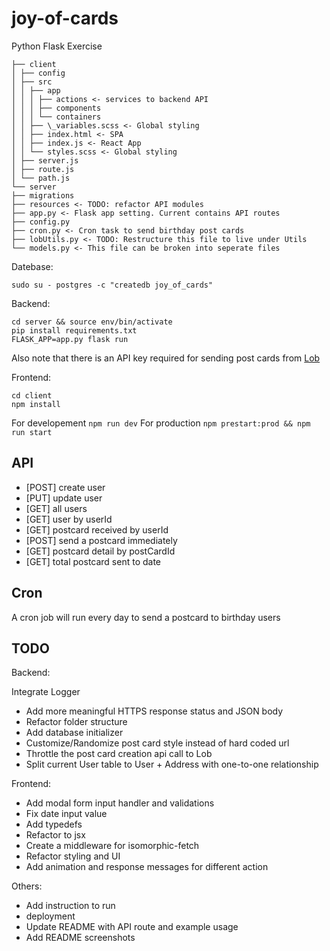 # joy-of-cards

Python Flask Exercise

```
├── client
│ ├── config
│ ├── src
│ │ ├── app
│ │ │ ├── actions <- services to backend API
│ │ │ ├── components
│ │ │ └── containers
│ │ ├── \_variables.scss <- Global styling
│ │ ├── index.html <- SPA
│ │ ├── index.js <- React App
│ │ └── styles.scss <- Global styling
│ ├── server.js
│ ├── route.js
│ └── path.js
└── server
├── migrations
├── resources <- TODO: refactor API modules
├── app.py <- Flask app setting. Current contains API routes
├── config.py
├── cron.py <- Cron task to send birthday post cards
├── lobUtils.py <- TODO: Restructure this file to live under Utils
└── models.py <- This file can be broken into seperate files
```

Datebase:

```
sudo su - postgres -c "createdb joy_of_cards"

```

Backend:

```
cd server && source env/bin/activate
pip install requirements.txt
FLASK_APP=app.py flask run
```

Also note that there is an API key required for sending post cards from [Lob](https://lob.com/)

Frontend:

```
cd client
npm install
```

For developement `npm run dev`
For production `npm prestart:prod && npm run start`

## API

- [POST] create user
- [PUT] update user
- [GET] all users
- [GET] user by userId
- [GET] postcard received by userId
- [POST] send a postcard immediately
- [GET] postcard detail by postCardId
- [GET] total postcard sent to date

## Cron

A cron job will run every day to send a postcard to birthday users

## TODO

Backend:

Integrate Logger

- Add more meaningful HTTPS response status and JSON body
- Refactor folder structure
- Add database initializer
- Customize/Randomize post card style instead of hard coded url
- Throttle the post card creation api call to Lob
- Split current User table to User + Address with one-to-one relationship

Frontend:

- Add modal form input handler and validations
- Fix date input value
- Add typedefs
- Refactor to jsx
- Create a middleware for isomorphic-fetch
- Refactor styling and UI
- Add animation and response messages for different action

Others:

- Add instruction to run
- deployment
- Update README with API route and example usage
- Add README screenshots
